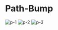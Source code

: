 # Path-Bump
 
![p-1](https://user-images.githubusercontent.com/72818433/137758743-61e8e381-e4c2-4788-84e4-e38fb543aa42.jpg)
![p-2](https://user-images.githubusercontent.com/72818433/137758768-7d382d1b-241e-4812-9a8c-924984defa2a.jpg)
![p-3](https://user-images.githubusercontent.com/72818433/137758787-f586d7f1-1d9e-4b48-864f-450616333aeb.jpg)
